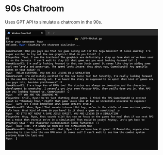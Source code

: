 # 90s Chatroom
Uses GPT API to simulate a chatroom in the 90s.

![Screenshot of program](https://raw.githubusercontent.com/RyanBabij/90sChatroom/refs/heads/main/output2.jpg)
